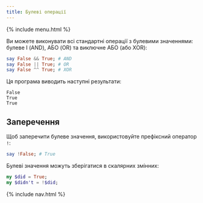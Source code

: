 ```yaml
---
title: Булеві операції
---
```


{% include menu.html %}

Ви можете виконувати всі стандартні операції з булевими значеннями: булеве І (AND), АБО (OR) та виключне АБО (або XOR):

```raku
say False && True; # AND
say False || True; # OR
say False ^^ True; # XOR
```

Ця програма виводить наступні результати:

    False
    True
    True

## Заперечення

Щоб заперечити булеве значення, використовуйте префіксний оператор `!`:

```raku
say !False; # True
```

Булеві значення можуть зберігатися в скалярних змінних:

```raku
my $did = True;
my $didn't = !$did;
```

{% include nav.html %}